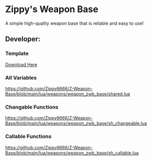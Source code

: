 # Zippy's Weapon Base
A simple high-quality weapon base that is reliable and easy to use!

## Developer:
### Template
[Download Here](https://github.com/Zippy6666/Z-Weapon-Base/archive/refs/heads/Dummy-Weapon.zip)

### All Variables
https://github.com/Zippy6666/Z-Weapon-Base/blob/main/lua/weapons/weapon_zwb_base/shared.lua

### Changable Functions
https://github.com/Zippy6666/Z-Weapon-Base/blob/main/lua/weapons/weapon_zwb_base/sh_changeable.lua

### Callable Functions
https://github.com/Zippy6666/Z-Weapon-Base/blob/main/lua/weapons/weapon_zwb_base/sh_callable.lua
